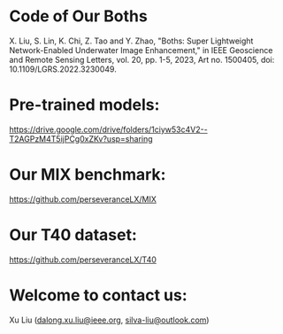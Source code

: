 # Code of Our Boths
X. Liu, S. Lin, K. Chi, Z. Tao and Y. Zhao, 
"Boths: Super Lightweight Network-Enabled Underwater Image Enhancement," 
in IEEE Geoscience and Remote Sensing Letters, 
vol. 20, pp. 1-5, 2023, Art no. 1500405, doi: 10.1109/LGRS.2022.3230049.

# Pre-trained models: 
https://drive.google.com/drive/folders/1ciyw53c4V2--T2AGPzM4T5ijPCg0xZKv?usp=sharing

# Our MIX benchmark: 
https://github.com/perseveranceLX/MIX

# Our T40 dataset: 
https://github.com/perseveranceLX/T40

# Welcome to contact us:
Xu Liu (dalong.xu.liu@ieee.org, silva-liu@outlook.com)

